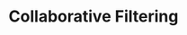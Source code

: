 ---
title: "Collaborative Filtering"

categories: ['']

tags: ['Collaborative', 'Filtering']

arabic: ['التصفية التعاونية']

publishers: ['معجم مصطلحات التعلم الآلي والتعلم العميق وعلم البيانات']

types: "word"

slug: ""
---